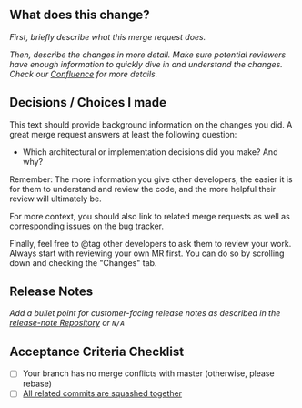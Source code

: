 ## What does this change?
*First, briefly describe what this merge request does.*

*Then, describe the changes in more detail.*
*Make sure potential reviewers have enough information to quickly dive in and understand the changes. Check our [Confluence](https://ares.epic.hpi.uni-potsdam.de/epicjira/confluence/x/hZEAAg#LifecycleofaDevelopmentTicket-CreateaMergeRequest(MR)
) for more details.*

## Decisions / Choices I made
This text should provide background information on the changes you did. A great merge request answers at least the following question:
- Which architectural or implementation decisions did you make? And why?

Remember: The more information you give other developers, the easier it is for them to understand and review the code, and the more helpful their review will ultimately be.

For more context, you should also link to related merge requests as well as corresponding issues on the bug tracker.

Finally, feel free to @tag other developers to ask them to review your work. Always start with reviewing your own MR first. You can do so by scrolling down and checking the "Changes" tab.

## Release Notes
*Add a bullet point for customer-facing release notes as described in the [release-note Repository](https://dev.xikolo.de/gitlab/xikolo/release-notes/blob/master/README.md) or `N/A`*

## Acceptance Criteria Checklist

- [ ] Your branch has no merge conflicts with master (otherwise, please rebase)
- [ ] [All related commits are squashed together](https://git-scm.com/book/en/v2/Git-Tools-Rewriting-History#Squashing-Commits)

